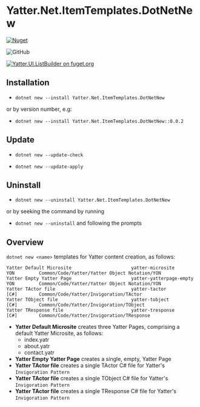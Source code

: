 # Yatter.Net.ItemTemplates.DotNetNew

<a href="https://www.nuget.org/packages/Yatter.Net.ItemTemplates.DotNetNew/" target="_blank" rel="noreferrer noopener"><img alt="Nuget" src="https://img.shields.io/nuget/v/Yatter.Net.ItemTemplates.DotNetNew?color=blue&style=for-the-badge"></a>

![GitHub](https://img.shields.io/github/license/yatterofficial/Yatter.Net.ItemTemplates.DotNetNew?style=for-the-badge)

[![Yatter.UI.ListBuilder on fuget.org](https://www.fuget.org/packages/Yatter.Net.ItemTemplates.DotNetNew/badge.svg)](https://www.fuget.org/packages/Yatter.Net.ItemTemplates.DotNetNew)

## Installation

- ```dotnet new --install Yatter.Net.ItemTemplates.DotNetNew```

or by version number, e.g:

- ```dotnet new --install Yatter.Net.ItemTemplates.DotNetNew::0.0.2 ```

## Update

- ```dotnet new --update-check```

- ```dotnet new --update-apply```

## Uninstall

- ```dotnet new --uninstall Yatter.Net.ItemTemplates.DotNetNew```

or by seeking the command by running

- ```dotnet new --uninstall``` and following the prompts

## Overview

```dotnet new <name>``` templates for Yatter content creation, as follows:

```
Yatter Default Microsite                      yatter-microsite         YON         Common/Code/Yatter/Yatter Object Notation/YON      
Yatter Empty Yatter Page                      yatter-yatterpage-empty  YON         Common/Code/Yatter/Yatter Object Notation/YON      
Yatter TActor file                            yatter-tactor            [C#]        Common/Code/Yatter/Invigoration/TActor             
Yatter TObject file                           yatter-tobject           [C#]        Common/Code/Yatter/Invigoration/TObject            
Yatter TResponse file                         yatter-tresponse         [C#]        Common/Code/Yatter/Invigoration/TResponse 
```

- **Yatter Default Microsite** creates three Yatter Pages, comprising a default Yatter Microsite, as follows:
  - index.yatr
  - about.yatr
  - contact.yatr
- **Yatter Empty Yatter Page** creates a single, empty, Yatter Page
- **Yatter TActor file** creates a single TActor C# file for Yatter's ```Invigoration Pattern```
- **Yatter TActor file** creates a single TObject C# file for Yatter's ```Invigoration Pattern```
- **Yatter TActor file** creates a single TResponse C# file for Yatter's ```Invigoration Pattern```
